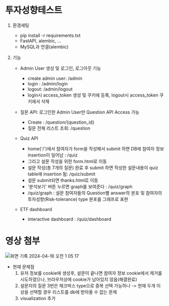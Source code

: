# 투자성향테스트 

1. 환경세팅
    - pip install -r requirements.txt
    - FastAPI, alembic, ...
    - MySQL과 연결(alembic)

2. 기능
    - Admin User 생성 및 로그인, 로그아웃 기능
        - create admin user: /admin
        - login : /admin/login
        - logout: /admin/logout
        - login시 access_token 생성 및 쿠키에 등록, logout시 access_token 쿠키에서 삭제 

    - 질문 API: 로그인한 Admin User만 Question API Access 가능
        - Create : /question/{question_id}
        - 질문 전체 리스트 조회: /question

    - Quiz API
        - home('/')에서 참여자가 form을 작성해서 submit 하면 DB에 참여자 정보 insertion이 일어남 : /quiz 
        - 그리고 설문 작성을 위한 form.html로 이동
        - 설문 작성(총 7개의 질문) 완료 후 submit 하면 작성한 설문내용이 quiz table에 insertion 됨: /quiz/submit
        - 설문 submit되면 thanks.html로 이동
        - '분석보기' 버튼 누르면 graph를 보여준다 : /quiz/graph
        - /quiz/graph : 설문 참여자들의 Question별 answer의 분포 및 참여자의 투자성향(Risk-tolerance) type 분포를 그래프로 표현

    - ETF dashboard
        - interactive dashboard : /quiz/dashboard

# 영상 첨부
![화면 기록 2024-04-16 오전 1 05 17](https://github.com/ark0723/risk_tolerance_test/assets/34089914/1fca1e14-786f-4b0c-904e-37991751dbc0)
    


- 현재 문제점
    1. 유저 정보를 cookie에 생성후, 설문이 끝나면 참여자 정보 cookie에서 제거를 시도하였으나, 
    브라우저상에 cookie가 남아있지 않음(해결완료) 
    2. 설문지의 질문 3번은 체크박스 type으로 중복 선택 가능하나 -> 현재 두개 이상을 선택할 경우 리스트를 db에 받아올 수 없는 문제
    4. visualization 추가
